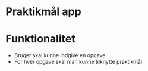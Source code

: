 # Praktikm&aring;l app

# Funktionalitet
* Bruger skal kunne indgive en opgave
* For hver opgave skal man kunne tilknytte praktikmål
